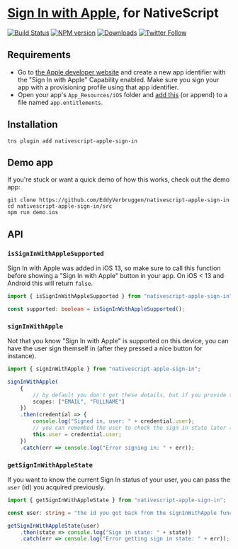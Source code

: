 # [Sign In with Apple](https://developer.apple.com/sign-in-with-apple/), for NativeScript

[![Build Status][build-status]][build-url]
[![NPM version][npm-image]][npm-url]
[![Downloads][downloads-image]][npm-url]
[![Twitter Follow][twitter-image]][twitter-url]

[build-status]:https://travis-ci.org/EddyVerbruggen/nativescript-apple-sign-in.svg?branch=master
[build-url]:https://travis-ci.org/EddyVerbruggen/nativescript-apple-sign-in
[npm-image]:https://img.shields.io/npm/v/nativescript-apple-sign-in.svg
[npm-url]:https://npmjs.org/package/nativescript-apple-sign-in
[downloads-image]:https://img.shields.io/npm/dm/nativescript-apple-sign-in.svg
[twitter-image]:https://img.shields.io/twitter/follow/eddyverbruggen.svg?style=social&label=Follow%20me
[twitter-url]:https://twitter.com/eddyverbruggen

## Requirements

- Go to [the Apple developer website](https://developer.apple.com/account/resources/identifiers/list) and create a new app identifier with the "Sign In with Apple" Capability enabled. Make sure you sign your app with a provisioning profile using that app identifier.
- Open your app's `App_Resources/iOS` folder and [add this](https://github.com/EddyVerbruggen/nativescript-apple-sign-in/blob/master/demo/app/App_Resources/iOS/app.entitlements) (or append) to a file named `app.entitlements`. 

## Installation

```shell
tns plugin add nativescript-apple-sign-in
```

## Demo app

If you're stuck or want a quick demo of how this works, check out the demo app:

```shell
git clone https://github.com/EddyVerbruggen/nativescript-apple-sign-in
cd nativescript-apple-sign-in/src
npm run demo.ios
```

## API

### `isSignInWithAppleSupported`

Sign In with Apple was added in iOS 13, so make sure to call this function before showing a "Sign In with Apple" button in your app.
On iOS < 13 and Android this will return `false`.

```typescript
import { isSignInWithAppleSupported } from "nativescript-apple-sign-in";

const supported: boolean = isSignInWithAppleSupported();
```

### `signInWithApple`

Not that you know "Sign In with Apple" is supported on this device, you can have the
user sign themself in (after they pressed a nice button for instance).

```typescript
import { signInWithApple } from "nativescript-apple-sign-in";

signInWithApple(
    {
        // by default you don't get these details, but if you provide these scopes you will (and the user will get to choose which ones are allowed)
        scopes: ["EMAIL", "FULLNAME"]
    })
    .then(credential => {
        console.log("Signed in, user: " + credential.user);
        // you can remembed the user to check the sign in state later (see 'getSignInWithAppleState' below)
        this.user = credential.user;
    })
    .catch(err => console.log("Error signing in: " + err));
```

### `getSignInWithAppleState`

If you want to know the current Sign In status of your user, you can pass the `user` (id) you acquired previously.

```typescript
import { getSignInWithAppleState } from "nativescript-apple-sign-in";

const user: string = "the id you got back from the signInWithApple function";

getSignInWithAppleState(user)
    .then(state => console.log("Sign in state: " + state))
    .catch(err => console.log("Error getting sign in state: " + err));
```